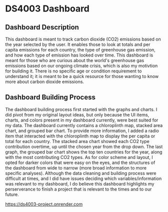 # DS4003 Dashboard
## Dashboard Description
This dashboard is meant to track carbon dioxide (CO2) emissions based on the year selected by the user. It enables those to look at totals and per capita emissions for each country,
the type of greenhouse gas emission, and how each type of emission has looked over time. This dashboard is meant for those who are curious about the world's greenhouse gas emissions
based on our ongoing climate crisis, which is also my motivtion for building it. There is no specific age or condition requirement to understand it; it is meant to be a quick resource for those wanting to know more about carbon dioxide emissions.

## Dashboard Building Process
The dashboard building process first started with the graphs and charts. I did pivot from my original layout ideas, but only because the UI items, charts, and colors present in my dashboard currently, were best suited for my data. The dashboard currently contains a chloroplinth map, stacked area chart, and grouped bar chart. To provide more information, I added a radio item that interacted with the chloroplinth map to display the per capita or total for each country. The stacked area chart showed each CO2 type contribution overtime, up until the chosen year from the drop down. The last graph, the grouped bar chart shows the top ten countries for the year, along with the most contributing CO2 types. As for color scheme and layout, I opted for darker colors that were easy on the eyes, and the structures of  the dashboard from wide to narrow (more broad information to more specific analyses). Although the data cleaning and building process were difficult at times, and I did have issues deciding which variables/information was relevant to my dashboard, I do believe this dashboard highlights my perserverance to finish a project that is relevant to the times and to our future.

https://ds4003-project.onrender.com
